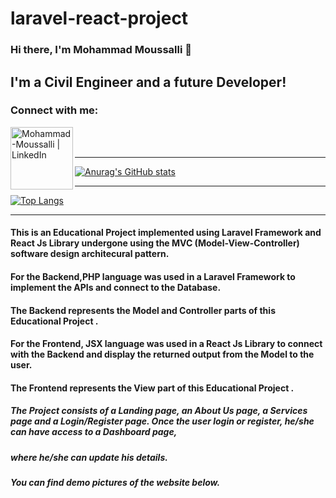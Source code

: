 # laravel-react-project

### Hi there, I'm Mohammad Moussalli 👋

## I'm a Civil Engineer and a future Developer!

### Connect with me:

[<img align="left" alt="Mohammad-Moussalli | LinkedIn" width="100px" src="https://img.shields.io/badge/LinkedIn-0077B5?style=for-the-badge&logo=linkedin&logoColor=white"/>][linkedin]

<br/>
<br/>

[linkedin]: https://www.linkedin.com/in/mohamadmoussalli/

---

[![Anurag's GitHub stats](https://github-readme-stats.vercel.app/api?username=mohammad-moussalli)](https://github.com/anuraghazra/github-readme-stats)

---

[![Top Langs](https://github-readme-stats.vercel.app/api/top-langs/?username=mohammad-moussalli)](https://github.com/anuraghazra/github-readme-stats)

---

#### This is an Educational Project implemented using Laravel Framework and React Js Library undergone using the MVC (Model-View-Controller) software design architecural pattern.
#### For the Backend,PHP language was used in a Laravel Framework to implement the APIs and connect to the Database.
#### The Backend represents the Model and Controller parts of this Educational Project .
#### For the Frontend, JSX language was used in a React Js Library to connect with the Backend and display the returned output from the Model to the user.
#### The Frontend represents the View part of this Educational Project .

##### The Project consists of a Landing page, an About Us page, a Services page and a Login/Register page. Once the user login or register, he/she can have access to a Dashboard page,
##### where he/she can update his details.

##### You can find demo pictures of the website below.

